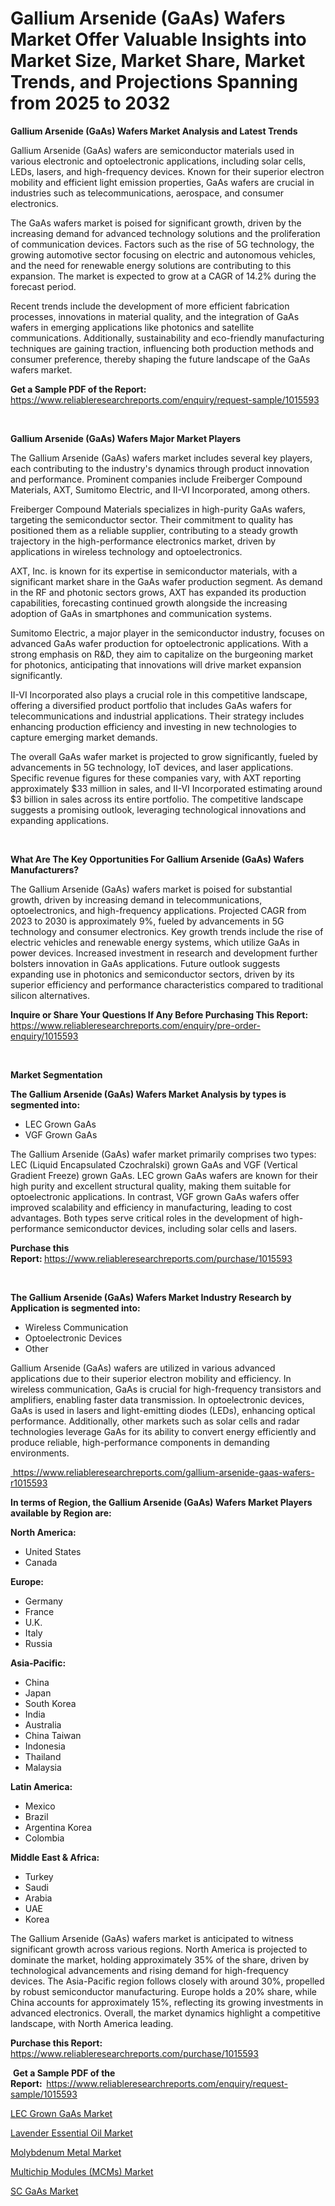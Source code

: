 <p><h1>Gallium Arsenide (GaAs) Wafers Market Offer Valuable Insights into Market Size, Market Share, Market Trends, and Projections Spanning from 2025 to 2032</h1></p><p><strong>Gallium Arsenide (GaAs) Wafers Market Analysis and Latest Trends</strong></p>
<p><p>Gallium Arsenide (GaAs) wafers are semiconductor materials used in various electronic and optoelectronic applications, including solar cells, LEDs, lasers, and high-frequency devices. Known for their superior electron mobility and efficient light emission properties, GaAs wafers are crucial in industries such as telecommunications, aerospace, and consumer electronics.</p><p>The GaAs wafers market is poised for significant growth, driven by the increasing demand for advanced technology solutions and the proliferation of communication devices. Factors such as the rise of 5G technology, the growing automotive sector focusing on electric and autonomous vehicles, and the need for renewable energy solutions are contributing to this expansion. The market is expected to grow at a CAGR of 14.2% during the forecast period.</p><p>Recent trends include the development of more efficient fabrication processes, innovations in material quality, and the integration of GaAs wafers in emerging applications like photonics and satellite communications. Additionally, sustainability and eco-friendly manufacturing techniques are gaining traction, influencing both production methods and consumer preference, thereby shaping the future landscape of the GaAs wafers market.</p></p>
<p><strong>Get a Sample PDF of the Report:&nbsp;</strong> <a href="https://www.reliableresearchreports.com/enquiry/request-sample/1015593?utm_campaign=34&utm_medium=2&utm_source=Github&utm_content=ia&utm_term=11012025&utm_id=gallium-arsenide-gaas-wafers">https://www.reliableresearchreports.com/enquiry/request-sample/1015593</a></p>
<p>&nbsp;</p>
<p><strong>Gallium Arsenide (GaAs) Wafers Major Market Players</strong></p>
<p><p>The Gallium Arsenide (GaAs) wafers market includes several key players, each contributing to the industry's dynamics through product innovation and performance. Prominent companies include Freiberger Compound Materials, AXT, Sumitomo Electric, and II-VI Incorporated, among others.</p><p>Freiberger Compound Materials specializes in high-purity GaAs wafers, targeting the semiconductor sector. Their commitment to quality has positioned them as a reliable supplier, contributing to a steady growth trajectory in the high-performance electronics market, driven by applications in wireless technology and optoelectronics.</p><p>AXT, Inc. is known for its expertise in semiconductor materials, with a significant market share in the GaAs wafer production segment. As demand in the RF and photonic sectors grows, AXT has expanded its production capabilities, forecasting continued growth alongside the increasing adoption of GaAs in smartphones and communication systems.</p><p>Sumitomo Electric, a major player in the semiconductor industry, focuses on advanced GaAs wafer production for optoelectronic applications. With a strong emphasis on R&D, they aim to capitalize on the burgeoning market for photonics, anticipating that innovations will drive market expansion significantly.</p><p>II-VI Incorporated also plays a crucial role in this competitive landscape, offering a diversified product portfolio that includes GaAs wafers for telecommunications and industrial applications. Their strategy includes enhancing production efficiency and investing in new technologies to capture emerging market demands.</p><p>The overall GaAs wafer market is projected to grow significantly, fueled by advancements in 5G technology, IoT devices, and laser applications. Specific revenue figures for these companies vary, with AXT reporting approximately $33 million in sales, and II-VI Incorporated estimating around $3 billion in sales across its entire portfolio. The competitive landscape suggests a promising outlook, leveraging technological innovations and expanding applications.</p></p>
<p>&nbsp;</p>
<p><strong>What Are The Key Opportunities For Gallium Arsenide (GaAs) Wafers Manufacturers?</strong></p>
<p><p>The Gallium Arsenide (GaAs) wafers market is poised for substantial growth, driven by increasing demand in telecommunications, optoelectronics, and high-frequency applications. Projected CAGR from 2023 to 2030 is approximately 9%, fueled by advancements in 5G technology and consumer electronics. Key growth trends include the rise of electric vehicles and renewable energy systems, which utilize GaAs in power devices. Increased investment in research and development further bolsters innovation in GaAs applications. Future outlook suggests expanding use in photonics and semiconductor sectors, driven by its superior efficiency and performance characteristics compared to traditional silicon alternatives.</p></p>
<p><strong>Inquire or Share Your Questions If Any Before Purchasing This Report:</strong> <a href="https://www.reliableresearchreports.com/enquiry/pre-order-enquiry/1015593?utm_campaign=34&utm_medium=2&utm_source=Github&utm_content=ia&utm_term=11012025&utm_id=gallium-arsenide-gaas-wafers">https://www.reliableresearchreports.com/enquiry/pre-order-enquiry/1015593</a></p>
<p>&nbsp;</p>
<p><strong>Market Segmentation</strong></p>
<p><strong>The Gallium Arsenide (GaAs) Wafers Market Analysis by types is segmented into:</strong></p>
<p><ul><li>LEC Grown GaAs</li><li>VGF Grown GaAs</li></ul></p>
<p><p>The Gallium Arsenide (GaAs) wafer market primarily comprises two types: LEC (Liquid Encapsulated Czochralski) grown GaAs and VGF (Vertical Gradient Freeze) grown GaAs. LEC grown GaAs wafers are known for their high purity and excellent structural quality, making them suitable for optoelectronic applications. In contrast, VGF grown GaAs wafers offer improved scalability and efficiency in manufacturing, leading to cost advantages. Both types serve critical roles in the development of high-performance semiconductor devices, including solar cells and lasers.</p></p>
<p><strong>Purchase this Report:&nbsp;</strong><a href="https://www.reliableresearchreports.com/purchase/1015593?utm_campaign=34&utm_medium=2&utm_source=Github&utm_content=ia&utm_term=11012025&utm_id=gallium-arsenide-gaas-wafers">https://www.reliableresearchreports.com/purchase/1015593</a></p>
<p>&nbsp;</p>
<p><strong>The Gallium Arsenide (GaAs) Wafers Market Industry Research by Application is segmented into:</strong></p>
<p><ul><li>Wireless Communication</li><li>Optoelectronic Devices</li><li>Other</li></ul></p>
<p><p>Gallium Arsenide (GaAs) wafers are utilized in various advanced applications due to their superior electron mobility and efficiency. In wireless communication, GaAs is crucial for high-frequency transistors and amplifiers, enabling faster data transmission. In optoelectronic devices, GaAs is used in lasers and light-emitting diodes (LEDs), enhancing optical performance. Additionally, other markets such as solar cells and radar technologies leverage GaAs for its ability to convert energy efficiently and produce reliable, high-performance components in demanding environments.</p></p>
<p><a href="https://www.reliableresearchreports.com/gallium-arsenide-gaas-wafers-r1015593?utm_campaign=34&utm_medium=2&utm_source=Github&utm_content=ia&utm_term=11012025&utm_id=gallium-arsenide-gaas-wafers">&nbsp;https://www.reliableresearchreports.com/gallium-arsenide-gaas-wafers-r1015593</a></p>
<p><strong>In terms of Region, the Gallium Arsenide (GaAs) Wafers Market Players available by Region are:</strong></p>
<p>
    <p> <strong> North America: </strong>
        <ul>
            <li>United States</li>
            <li>Canada</li>
        </ul>
        </p> 
    <p> <strong> Europe: </strong>
        <ul>
            <li>Germany</li>
            <li>France</li>
            <li>U.K.</li>
            <li>Italy</li>
            <li>Russia</li>
        </ul>
        </p> 
    <p> <strong> Asia-Pacific: </strong>
        <ul>
            <li>China</li>
            <li>Japan</li>
            <li>South Korea</li>
            <li>India</li>
            <li>Australia</li>
            <li>China Taiwan</li>
            <li>Indonesia</li>
            <li>Thailand</li>
            <li>Malaysia</li>
        </ul>
        </p> 
    <p> <strong> Latin America: </strong>
        <ul>
            <li>Mexico</li>
            <li>Brazil</li>
            <li>Argentina Korea</li>
            <li>Colombia</li>
        </ul>
        </p> 
    <p> <strong> Middle East & Africa: </strong>
        <ul>
            <li>Turkey</li>
            <li>Saudi</li>
            <li>Arabia</li>
            <li>UAE</li>
            <li>Korea</li>
        </ul>
    </p>
    </p>
<p><p>The Gallium Arsenide (GaAs) wafers market is anticipated to witness significant growth across various regions. North America is projected to dominate the market, holding approximately 35% of the share, driven by technological advancements and rising demand for high-frequency devices. The Asia-Pacific region follows closely with around 30%, propelled by robust semiconductor manufacturing. Europe holds a 20% share, while China accounts for approximately 15%, reflecting its growing investments in advanced electronics. Overall, the market dynamics highlight a competitive landscape, with North America leading.</p></p>
<p><strong>Purchase this Report: </strong><a href="https://www.reliableresearchreports.com/purchase/1015593?utm_campaign=34&utm_medium=2&utm_source=Github&utm_content=ia&utm_term=11012025&utm_id=gallium-arsenide-gaas-wafers">https://www.reliableresearchreports.com/purchase/1015593</a></p>
<p>&nbsp;<strong>Get a Sample PDF of the Report:&nbsp;&nbsp;</strong><a href="https://www.reliableresearchreports.com/enquiry/request-sample/1015593?utm_campaign=34&utm_medium=2&utm_source=Github&utm_content=ia&utm_term=11012025&utm_id=gallium-arsenide-gaas-wafers">https://www.reliableresearchreports.com/enquiry/request-sample/1015593</a></p>
<p><strong></strong></p>
<p><p><a href="https://github.com/arvelm4nthig/Market-Research-Report-List-1/blob/main/lec-grown-gaas-market.md?utm_campaign=34&utm_medium=2&utm_source=Github&utm_content=ia&utm_term=11012025&utm_id=gallium-arsenide-gaas-wafers">LEC Grown GaAs Market</a></p><p><a href="https://github.com/HobertDavis43/Market-Research-Report-List-1/blob/main/lavender-essential-oil-market.md?utm_campaign=34&utm_medium=2&utm_source=Github&utm_content=ia&utm_term=11012025&utm_id=gallium-arsenide-gaas-wafers">Lavender Essential Oil Market</a></p><p><a href="https://github.com/guneycigdem35/Market-Research-Report-List-5/blob/main/molybdenum-metal-market.md?utm_campaign=34&utm_medium=2&utm_source=Github&utm_content=ia&utm_term=11012025&utm_id=gallium-arsenide-gaas-wafers">Molybdenum Metal Market</a></p><p><a href="https://github.com/AshikRahman991/Market-Research-Report-List-1/blob/main/multichip-modules-mcms-market.md?utm_campaign=34&utm_medium=2&utm_source=Github&utm_content=ia&utm_term=11012025&utm_id=gallium-arsenide-gaas-wafers">Multichip Modules (MCMs) Market</a></p><p><a href="https://github.com/AlisaRowe24/Market-Research-Report-List-1/blob/main/sc-gaas-market.md?utm_campaign=34&utm_medium=2&utm_source=Github&utm_content=ia&utm_term=11012025&utm_id=gallium-arsenide-gaas-wafers">SC GaAs Market</a></p></p>